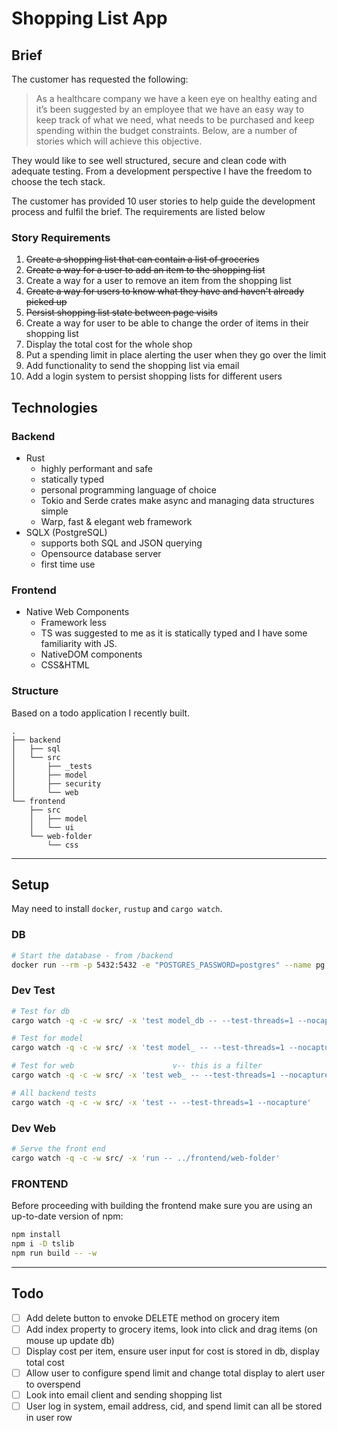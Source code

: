 # Shopping List App

## Brief

The customer has requested the following:

> As a healthcare company we have a keen eye on healthy eating and it’s been suggested by an employee that we have an easy way to keep track of what we need, what needs to be purchased and keep spending within the budget constraints. Below, are a number of stories which will achieve this objective.

They would like to see well structured, secure and clean code with adequate testing. From a development perspective I have the freedom to choose the tech stack.

The customer has provided 10 user stories to help guide the development process and fulfil the brief. The requirements are listed below 

### Story Requirements

1. ~~Create a shopping list that can contain a list of groceries~~
2. ~~Create a way for a user to add an item to the shopping list~~
3. Create a way for a user to remove an item from the shopping list
4. ~~Create a way for users to know what they have and haven't already picked up~~
5. ~~Persist shopping list state between page visits~~
6. Create a way for user to be able to change the order of items in their shopping list
7. Display the total cost for the whole shop
8. Put a spending limit in place alerting the user when they go over the limit
9. Add functionality to send the shopping list via email
10. Add a login system to persist shopping lists for different users


## Technologies 

### Backend

- Rust 
    - highly performant and safe
    - statically typed
    - personal programming language of choice
    - Tokio and Serde crates make async and managing data structures simple
    - Warp, fast & elegant web framework
- SQLX (PostgreSQL) 
    - supports both SQL and JSON querying
    - Opensource database server
    - first time use


### Frontend

- Native Web Components
    - Framework less
    - TS was suggested to me as it is statically typed and I have some familiarity with JS.
    - NativeDOM components
    - CSS&HTML

### Structure

Based on a todo application I recently built.

```
.
├── backend
│   ├── sql
│   └── src
│       ├── _tests
│       ├── model
│       ├── security
│       └── web
└── frontend
    ├── src
    │   ├── model
    │   └── ui
    └── web-folder
        └── css
```

---

## Setup

May need to install `docker`, `rustup` and `cargo watch`.  

### DB

```sh
# Start the database - from /backend
docker run --rm -p 5432:5432 -e "POSTGRES_PASSWORD=postgres" --name pg postgres:14
```

### Dev Test 

```sh
# Test for db
cargo watch -q -c -w src/ -x 'test model_db -- --test-threads=1 --nocapture'
```

```sh
# Test for model
cargo watch -q -c -w src/ -x 'test model_ -- --test-threads=1 --nocapture'
```

```sh
# Test for web                      v-- this is a filter
cargo watch -q -c -w src/ -x 'test web_ -- --test-threads=1 --nocapture'
```

```sh
# All backend tests
cargo watch -q -c -w src/ -x 'test -- --test-threads=1 --nocapture'
```

### Dev Web

```sh
# Serve the front end
cargo watch -q -c -w src/ -x 'run -- ../frontend/web-folder'
```

### FRONTEND

Before proceeding with building the frontend make sure you are using an up-to-date version of npm: 

```sh
npm install
npm i -D tslib
npm run build -- -w
```

---

## Todo

- [ ] Add delete button to envoke DELETE method on grocery item
- [ ] Add index property to grocery items, look into click and drag items (on mouse up update db)
- [ ] Display cost per item, ensure user input for cost is stored in db, display total cost
- [ ] Allow user to configure spend limit and change total display to alert user to overspend
- [ ] Look into email client and sending shopping list
- [ ] User log in system, email address, cid, and spend limit can all be stored in user row